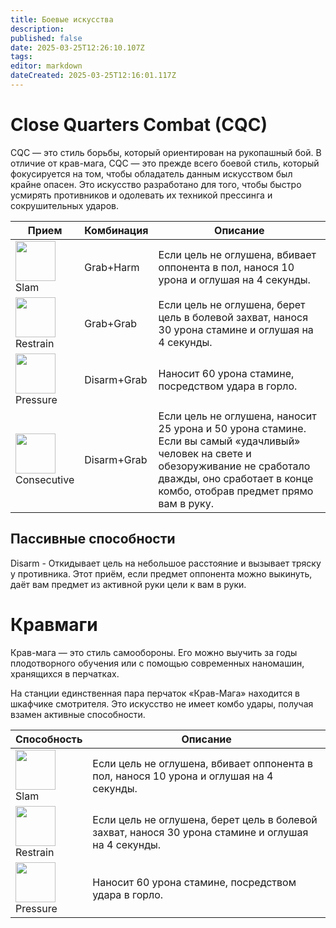```yaml
---
title: Боевые искусства
description: 
published: false
date: 2025-03-25T12:26:10.107Z
tags: 
editor: markdown
dateCreated: 2025-03-25T12:16:01.117Z
---
```


# Close Quarters Combat (CQC)

CQC — это стиль борьбы, который ориентирован на рукопашный бой. В отличие от крав-мага, CQC — это прежде всего боевой стиль, который фокусируется на том, чтобы обладатель данным искусством был крайне опасен. Это искусство разработано для того, чтобы быстро усмирять противников и одолевать их техникой прессинга и сокрушительных ударов. 

<center>
<table class="com">
<thead>
<tr>
<th>Прием</th>
<th>Комбинация</th>
<th>Описание</th>
</tr></thead>
<tr>
<td><img src="" width="64" height="64"><br>Slam</td>
<td>Grab+Harm</td>
<td>Если цель не оглушена, вбивает оппонента в пол, нанося 10 урона и оглушая на 4 секунды.</td>
</tr>
<tr>
<td><img src="" width="64" height="64"><br>Restrain</td>
<td>Grab+Grab</td>
<td>Если цель не оглушена, берет цель в болевой захват, нанося 30 урона стамине и оглушая на 4 секунды.</td>
</tr>
<tr>
<td><img src="" width="64" height="64"><br>Pressure</td>
<td>Disarm+Grab</td>
<td>Наносит 60 урона стамине, посредством удара в горло.</td>
</tr>
<tr>
<td><img src="" width="64" height="64"><br>Consecutive</td>
<td>Disarm+Grab</td>
<td>Если цель не оглушена, наносит 25 урона и 50 урона стамине.
Если вы самый «удачливый» человек на свете и обезоруживание не сработало дважды, оно сработает в конце комбо, отобрав предмет прямо вам в руку.</td>
</tr>
</table></center>

## Пассивные способности

Disarm - Откидывает цель на небольшое расстояние и вызывает тряску у противника. Этот приём, если предмет оппонента можно выкинуть, даёт вам предмет из активной руки цели к вам в руки.

# Кравмаги

Крав-мага — это стиль самообороны. Его можно выучить за годы плодотворного обучения или с помощью современных наномашин, хранящихся в перчатках.

На станции единственная пара перчаток «Крав-Мага» находится в шкафчике смотрителя. Это искусство не имеет комбо удары, получая взамен активные способности.

<center>
<table class="sb">
<thead>
<tr>
<th>Способность</th>
<th>Описание</th>
</tr></thead>
<tr>
<td><img src="" width="64" height="64"><br>Slam</td>
<td>Если цель не оглушена, вбивает оппонента в пол, нанося 10 урона и оглушая на 4 секунды.</td>
</tr>
<tr>
<td><img src="" width="64" height="64"><br>Restrain</td>
<td>Если цель не оглушена, берет цель в болевой захват, нанося 30 урона стамине и оглушая на 4 секунды.</td>
</tr>
<tr>
<td><img src="" width="64" height="64"><br>Pressure</td>
<td>Наносит 60 урона стамине, посредством удара в горло.</td>
</tr>
</table></center>
